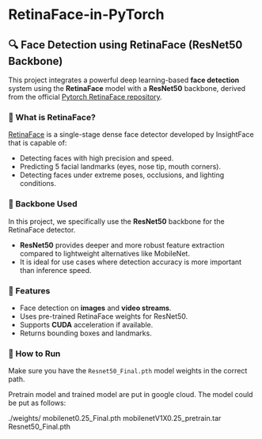 # RetinaFace-in-PyTorch

## 🔍 Face Detection using RetinaFace (ResNet50 Backbone)

This project integrates a powerful deep learning-based **face detection** system using the **RetinaFace** model with a **ResNet50** backbone, derived from the official [Pytorch RetinaFace repository](https://github.com/biubug6/Pytorch_Retinaface).

### 📌 What is RetinaFace?

[RetinaFace](https://github.com/biubug6/Pytorch_Retinaface) is a single-stage dense face detector developed by InsightFace that is capable of:

- Detecting faces with high precision and speed.
- Predicting 5 facial landmarks (eyes, nose tip, mouth corners).
- Detecting faces under extreme poses, occlusions, and lighting conditions.

### 🧠 Backbone Used

In this project, we specifically use the **ResNet50** backbone for the RetinaFace detector.

- **ResNet50** provides deeper and more robust feature extraction compared to lightweight alternatives like MobileNet.
- It is ideal for use cases where detection accuracy is more important than inference speed.

### 🎯 Features

- Face detection on **images** and **video streams**.
- Uses pre-trained RetinaFace weights for ResNet50.
- Supports **CUDA** acceleration if available.
- Returns bounding boxes and landmarks.

### 🏁 How to Run

Make sure you have the `Resnet50_Final.pth` model weights in the correct path.

Pretrain model and trained model are put in google cloud. The model could be put as follows:

  ./weights/
      mobilenet0.25_Final.pth
      mobilenetV1X0.25_pretrain.tar
      Resnet50_Final.pth

